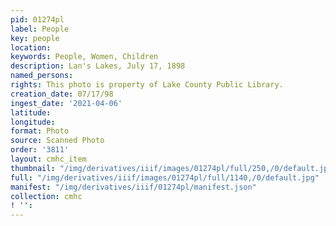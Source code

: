 ```yaml
---
pid: 01274pl
label: People
key: people
location: 
keywords: People, Women, Children
description: Lan's Lakes, July 17, 1898
named_persons: 
rights: This photo is property of Lake County Public Library.
creation_date: 07/17/98
ingest_date: '2021-04-06'
latitude: 
longitude: 
format: Photo
source: Scanned Photo
order: '3811'
layout: cmhc_item
thumbnail: "/img/derivatives/iiif/images/01274pl/full/250,/0/default.jpg"
full: "/img/derivatives/iiif/images/01274pl/full/1140,/0/default.jpg"
manifest: "/img/derivatives/iiif/01274pl/manifest.json"
collection: cmhc
! '': 
---
```

